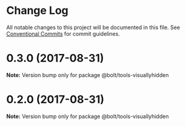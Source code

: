 # Change Log

All notable changes to this project will be documented in this file.
See [Conventional Commits](https://conventionalcommits.org) for commit guidelines.

<a name="0.3.0"></a>
# 0.3.0 (2017-08-31)




**Note:** Version bump only for package @bolt/tools-visuallyhidden

<a name="0.2.0"></a>
# 0.2.0 (2017-08-31)




**Note:** Version bump only for package @bolt/tools-visuallyhidden

